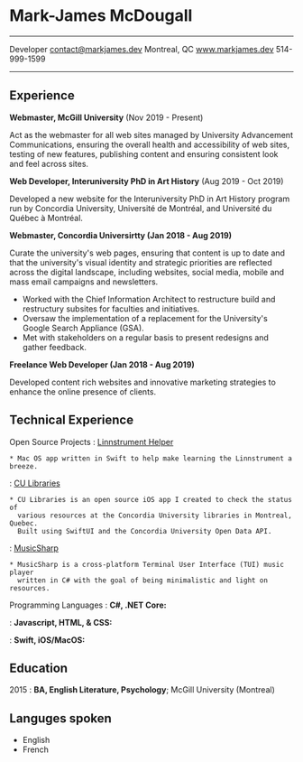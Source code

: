 Mark-James McDougall
============

-------------------     ----------------------------
Developer                           contact@markjames.dev
Montreal, QC                        www.markjames.dev
                                    514-999-1599
-------------------     ----------------------------

Experience
----------

**Webmaster, McGill University** (Nov 2019 - Present)

Act as the webmaster for all web sites managed by University Advancement Communications, ensuring the overall health and accessibility of web sites, testing of new features, publishing content and ensuring consistent look and feel across sites.

**Web Developer, Interuniversity PhD in Art History** (Aug 2019 - Oct 2019)

Developed a new website for the Interuniversity PhD in Art History program run by Concordia University, Université de Montréal, and Université du Québec à Montréal.

**Webmaster, Concordia Universirtty (Jan 2018 - Aug 2019)**

Curate the university's web pages, ensuring that content is up to date and that the university's visual identity and strategic priorities are reflected across the digital landscape, including websites, social media, mobile and mass email campaigns and newsletters.
* Worked with the Chief Information Architect to restructure build and restructury subsites for faculties and initiatives.
* Oversaw the implementation of a replacement for the University's Google Search Appliance (GSA).
* Met with stakeholders on a regular basis to present redesigns and gather feedback.

**Freelance Web Developer (Jan 2018 - Aug 2019)**

Developed content rich websites and innovative marketing strategies to enhance the online presence of clients.

Technical Experience
--------------------

Open Source Projects
:   [Linnstrument Helper](https://github.com/markjamesm/linnstrument-helper)

    * Mac OS app written in Swift to help make learning the Linnstrument a breeze.
    
:   [CU Libraries](https://github.com/markjamesm/linnstrument-helper)

    * CU Libraries is an open source iOS app I created to check the status of 
      various resources at the Concordia University libraries in Montreal, Quebec. 
      Built using SwiftUI and the Concordia University Open Data API.

:   [MusicSharp](https://github.com/markjamesm/MusicSharp)

    * MusicSharp is a cross-platform Terminal User Interface (TUI) music player 
      written in C# with the goal of being minimalistic and light on resources.  


Programming Languages
:   **C#, .NET Core:**

:   **Javascript, HTML, & CSS:**

:   **Swift, iOS/MacOS:**

[ref]: https://github.com/markjamesm

Education
---------

2015 
:   **BA, English Literature, Psychology**; McGill University (Montreal)

Languges spoken
----------------------------------------

* English
* French